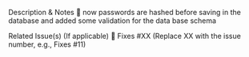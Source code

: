 Description & Notes
📝 now passwords are hashed before saving in the database and added some validation for the data base schema

Related Issue(s) (If applicable)
🔗 Fixes #XX (Replace XX with the issue number, e.g., Fixes #11)
